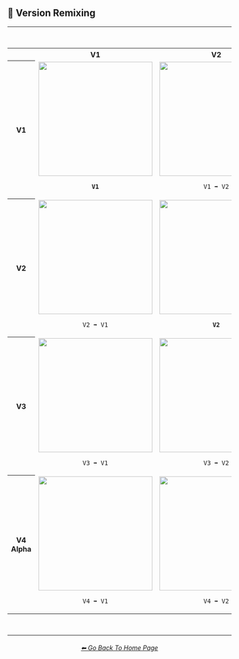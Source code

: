 <h2>🧬 Version Remixing</h2>

<hr><!--------------->

<br>

<div align="center">


<table>
	<tr align=center valign=middle>
		<th></th>
		<th>V1</th>
		<th>V2</th>
		<th>V3</th>
		<th>V4 Alpha</th>
	</tr>
	<tr align=center valign=middle>
		<th>V1</th>
		<td><img src="https://github.com/willwulfken/MidJourney-Styles-and-Keywords-Reference/blob/main/Images/Comparison_Page_Images/Version_Remixing/MJ_V1/Galaxy_V1_(1).png?raw=true" width="256" /><p><b><code>V1</code></b></p></td>
		<td><img src="https://github.com/willwulfken/MidJourney-Styles-and-Keywords-Reference/blob/main/Images/Comparison_Page_Images/Version_Remixing/MJ_V1/Galaxy_V1_V2_(1).png?raw=true" width="256" /><p><code>V1 ➡ V2</code></p></td>
		<td><img src="https://github.com/willwulfken/MidJourney-Styles-and-Keywords-Reference/blob/main/Images/Comparison_Page_Images/Version_Remixing/MJ_V1/Galaxy_V1_V3_(2).png?raw=true" width="256" /><p><code>V1 ➡ V3</code></p></td>
		<td><img src="https://github.com/willwulfken/MidJourney-Styles-and-Keywords-Reference/blob/main/Images/Comparison_Page_Images/Version_Remixing/MJ_V1/Galaxy_V1_V4_(1).png?raw=true" width="256" /><p><code>V1 ➡ V4</code></p></td>
	</tr>
	<tr align=center valign=middle>
		<th>V2</th>
		<td><img src="https://github.com/willwulfken/MidJourney-Styles-and-Keywords-Reference/blob/main/Images/Comparison_Page_Images/Version_Remixing/MJ_V2/Galaxy_V2_V1_(1).png?raw=true" width="256" /><p><code>V2 ➡ V1</code></p></td>
		<td><img src="https://github.com/willwulfken/MidJourney-Styles-and-Keywords-Reference/blob/main/Images/Comparison_Page_Images/Version_Remixing/MJ_V2/Galaxy_V2_(4).png?raw=true" width="256" /><p><b><code>V2</code></b></p></td>
		<td><img src="https://github.com/willwulfken/MidJourney-Styles-and-Keywords-Reference/blob/main/Images/Comparison_Page_Images/Version_Remixing/MJ_V2/Galaxy_V2_V3_(1).png?raw=true" width="256" /><p><code>V2 ➡ V3</code></p></td>
		<td><img src="https://github.com/willwulfken/MidJourney-Styles-and-Keywords-Reference/blob/main/Images/Comparison_Page_Images/Version_Remixing/MJ_V2/Galaxy_V2_V4_(2).png?raw=true" width="256" /><p><code>V2 ➡ V4</code></p></td>
	</tr>
	<tr align=center valign=middle>
		<th>V3</th>
		<td><img src="https://github.com/willwulfken/MidJourney-Styles-and-Keywords-Reference/blob/main/Images/Comparison_Page_Images/Version_Remixing/MJ_V3/Galaxy_V3_V1_(1).png?raw=true" width="256" /><p><code>V3 ➡ V1</code></p></td>
		<td><img src="https://github.com/willwulfken/MidJourney-Styles-and-Keywords-Reference/blob/main/Images/Comparison_Page_Images/Version_Remixing/MJ_V3/Galaxy_V3_V2_(1).png?raw=true" width="256" /><p><code>V3 ➡ V2</code></p></td>
		<td><img src="https://github.com/willwulfken/MidJourney-Styles-and-Keywords-Reference/blob/main/Images/Comparison_Page_Images/Version_Remixing/MJ_V3/Galaxy_V3_(3).png?raw=true" width="256" /><p><b><code>V3</code></b></p></td>
		<td><img src="https://github.com/willwulfken/MidJourney-Styles-and-Keywords-Reference/blob/main/Images/Comparison_Page_Images/Version_Remixing/MJ_V3/Galaxy_V3_V4_(3).png?raw=true" width="256" /><p><code>V3 ➡ V4</code></p></td>
	</tr>
	<tr align=center valign=middle>
		<th>V4 Alpha</th>
		<td><img src="https://github.com/willwulfken/MidJourney-Styles-and-Keywords-Reference/blob/main/Images/Comparison_Page_Images/Version_Remixing/MJ_V4_Alpha/Galaxy_V4_V1_(4).png?raw=true" width="256" /><p><code>V4 ➡ V1</code></p></td>
		<td><img src="https://github.com/willwulfken/MidJourney-Styles-and-Keywords-Reference/blob/main/Images/Comparison_Page_Images/Version_Remixing/MJ_V4_Alpha/Galaxy_V4_V2_(4).png?raw=true" width="256" /><p><code>V4 ➡ V2</code></p></td>
		<td><img src="https://github.com/willwulfken/MidJourney-Styles-and-Keywords-Reference/blob/main/Images/Comparison_Page_Images/Version_Remixing/MJ_V4_Alpha/Galaxy_V4_V3_(2).png?raw=true" width="256" /><p><code>V4 ➡ V3</code></p></td>
		<td><img src="https://github.com/willwulfken/MidJourney-Styles-and-Keywords-Reference/blob/main/Images/Comparison_Page_Images/Version_Remixing/MJ_V4_Alpha/Galaxy_V4_(2).png?raw=true" width="256" /><p><b><code>V4</code></b></p></td>
	</tr>
</table>

</div>


<br>

<hr><!--------------->
<div align="center">
<h6><a href="https://github.com/willwulfken/MidJourney-Styles-and-Keywords-Reference/blob/main/README.md">⬅ Go Back To Home Page</a></h6>
</div>